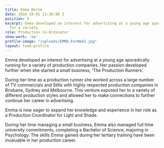 ```yaml
---
title: Emma Horne
date: 2016-10-01 11:30:00 Z
position: 5
excerpt: Emma developed an interest for advertising at a young age sporadically running
  for a variety
role: Production Co-Ordinator
show-work: 'no'
profile-image: "/uploads/EMMA_ForWeb2.jpg"
layout: team-profile
---
```


Emma developed an interest for advertising at a young age sporadically running for a variety of production companies. Her passion developed further when she started a small business, ‘The Production Runners’.

During her time as a production runner she worked across a large number of TV commercials and Stills with highly respected production companies in Brisbane, Sydney and Melbourne. This venture exposed her to a variety of different production styles and allowed her to make connections to further continue her career in advertising.

Emma is now eager to expand her knowledge and experience in her role as a Production Coordinator for Light and Shade.

During her time managing a small business, Emma also managed full time university commitments, completing a Bachelor of Science, majoring in Psychology. The skills Emma gained during her tertiary training have been invaluable in her production career.